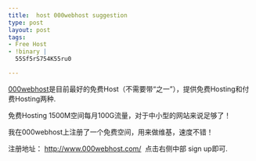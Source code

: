 ```yaml
---
title:  host 000webhost suggestion
type: post
layout: post
tags: 
- Free Host
- !binary |
  55Sf5rS754K55ru0

---
```

<p><a href="http://www.000webhost.com/463126.html" target="_blank">000webhost</a>是目前最好的免费Host（不需要带“之一”），提供免费Hosting和付费Hosting两种.</p>  <p>免费Hosting 1500M空间每月100G流量，对于中小型的网站来说足够了！</p>  <p>我在000webhost上注册了一个免费空间，用来做维基，速度不错！</p>  <p>注册地址： <a href="http://www.000webhost.com/" target="_blank">http://www.000webhost.com/</a>  点击右侧中部 sign up即可.</p>
